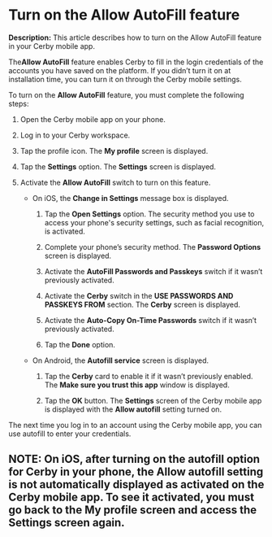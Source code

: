 # Turn on the Allow AutoFill feature

**Description:** This article describes how to turn on the Allow AutoFill feature in your Cerby mobile app.

The**Allow AutoFill** feature enables Cerby to fill in the login credentials
of the accounts you have saved on the platform. If you didn’t turn it on at
installation time, you can turn it on through the Cerby mobile settings.

To turn on the **Allow AutoFill** feature, you must complete the following
steps:

  1. Open the Cerby mobile app on your phone.

  2. Log in to your Cerby workspace.

  3. Tap the profile icon. The **My profile** screen is displayed.

  4. Tap the **Settings** option. The **Settings** screen is displayed.

  5. Activate the **Allow AutoFill** switch to turn on this feature. 

     * On iOS, the **Change in Settings** message box is displayed.

       1. Tap the **Open Settings** option. The security method you use to access your phone's security settings, such as facial recognition, is activated.

       2. Complete your phone’s security method. The **Password Options** screen is displayed.

       3. Activate the **AutoFill Passwords and Passkeys** switch if it wasn’t previously activated.

       4. Activate the **Cerby** switch in the **USE PASSWORDS AND PASSKEYS FROM** section. The **Cerby** screen is displayed.

       5. Activate the **Auto-Copy On-Time Passwords** switch if it wasn’t previously activated.

       6. Tap the **Done** option.

     * On Android, the **Autofill service** screen is displayed.

       1. Tap the **Cerby** card to enable it if it wasn’t previously enabled. The **Make sure you trust this app** window is displayed.

       2. Tap the **OK** button. The **Settings** screen of the Cerby mobile app is displayed with the **Allow autofill** setting turned on.

The next time you log in to an account using the Cerby mobile app, you can use
autofill to enter your credentials.

**NOTE:** On iOS, after turning on the autofill option for Cerby in your
phone, the **Allow autofill** setting is not automatically displayed as
activated on the Cerby mobile app. To see it activated, you must go back to
the **My profile** screen and access the **Settings** screen again.  
---


